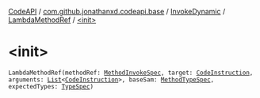 [CodeAPI](../../../index.md) / [com.github.jonathanxd.codeapi.base](../../index.md) / [InvokeDynamic](../index.md) / [LambdaMethodRef](index.md) / [&lt;init&gt;](.)

# &lt;init&gt;

`LambdaMethodRef(methodRef: `[`MethodInvokeSpec`](../../../com.github.jonathanxd.codeapi.common/-method-invoke-spec/index.md)`, target: `[`CodeInstruction`](../../../com.github.jonathanxd.codeapi/-code-instruction.md)`, arguments: `[`List`](https://kotlinlang.org/api/latest/jvm/stdlib/kotlin.collections/-list/index.html)`<`[`CodeInstruction`](../../../com.github.jonathanxd.codeapi/-code-instruction.md)`>, baseSam: `[`MethodTypeSpec`](../../../com.github.jonathanxd.codeapi.common/-method-type-spec/index.md)`, expectedTypes: `[`TypeSpec`](../../-type-spec/index.md)`)`